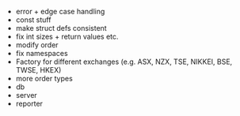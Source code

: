 - error + edge case handling
- const stuff
- make struct defs consistent
- fix int sizes + return values etc.
- modify order
- fix namespaces
- Factory for different exchanges (e.g. ASX, NZX, TSE, NIKKEI, BSE, TWSE, HKEX)
- more order types
- db
- server
- reporter